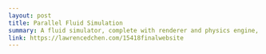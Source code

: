 ```yaml
---
layout: post
title: Parallel Fluid Simulation
summary: A fluid simulator, complete with renderer and physics engine, written from scratch using C++, CUDA, and OpenGL. I made this with my partner Konwoo Kim for the 15-418 final project.
link: https://lawrencedchen.com/15418finalwebsite
---
```

